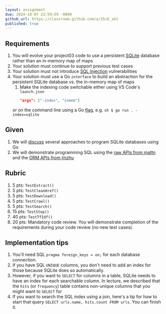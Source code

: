 ```yaml
---
layout: assignment
due: 2024-10-07 23:59:59 -0800
github_url: https://classroom.github.com/a/IhcE_aVz
published: true
---
```


## Requirements

1. You will evolve your project03 code to use a persistent [SQLite](https://sqlite.org/index.html) database rather than an in-memory map of maps
1. Your solution must continue to support previous test cases
1. Your solution must not introduce [SQL Injection](https://go.dev/doc/database/sql-injection) vulnerabilities
1. Your solution must use a Go `interface` to build an abstraction for the persistent SQLite database vs. the in-memory map of maps
    1. Make the indexing code switchable either using VS Code's `launch.json` 
        ```json
        "args": ["-index", "inmem"]
        ```
    or on the command line using a Go [flag](https://pkg.go.dev/flag), e.g. 
        ```sh
        $ go run . -index=sqlite
        ```


## Given

1. We will [discuss](/slides/sql-in-go.html) several approaches to program SQLite databases using Go
1. We will demonstrate programming SQL using the [raw APIs from mattn](https://github.com/mattn/go-sqlite3) and the [ORM APIs from jinzhu](https://gorm.io/)

## Rubric
1. 5 pts: `TestExtract()`
1. 5 pts: `TestCleanHref()`
1. 5 pts: `TestDownload()`
1. 5 pts: `TestCrawl()`
1. 5 pts: `TestSearch()`
1. 15 pts: `TestStop()`
1. 40 pts: `TestTfIdf()`
1. 20 pts: Mandatory code review. You will demonstrate completion of the requirements during your code review (no new test cases).

## Implementation tips
1. You'll need SQL `pragma foreign_keys = on;` for each database connection.
1. If you have SQL `UNIQUE` columns, you don't need to add an index for those because SQLite does so automatically. 
1. However, if you want to `SELECT` for columns in a table, SQLite needs to have an index for each searchable column. In lecture, we described that the `hits` (or `frequency`) table contains non-unique columns that you might want to `SELECT` for
1. If you want to search the SQL index using a join, here's a tip for how to start that query `SELECT urls.name, hits.count FROM urls`. You can finish it.
